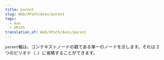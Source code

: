 ```yaml
---
title: parent
slug: Web/XPath/Axes/parent
tags:
  - Axe
  - XPath
translation_of: Web/XPath/Axes/parent
---
```

`parent`軸は、コンテキストノードの親である単一のノードを示します。それは 2 つのピリオド（..）に省略することができます。

